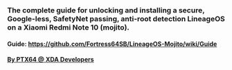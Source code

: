 ### The complete guide for unlocking and installing a secure, Google-less, SafetyNet passing, anti-root detection LineageOS on a Xiaomi Redmi Note 10 (mojito).
#### Guide: https://github.com/Fortress64SB/LineageOS-Mojito/wiki/Guide
#### <a href="https://forum.xda-developers.com/m/ptx64.11988819/">By PTX64 @ XDA Developers</a>
